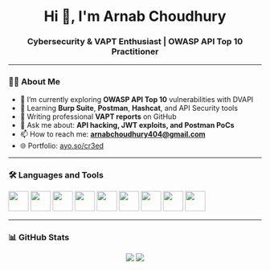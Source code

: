 <h1 align="center">Hi 👋, I'm Arnab Choudhury</h1>
<h3 align="center">Cybersecurity & VAPT Enthusiast | OWASP API Top 10 Practitioner</h3>

---

### 👨‍💻 About Me

- 🔭 I’m currently exploring **OWASP API Top 10** vulnerabilities with DVAPI
- 🧠 Learning **Burp Suite**, **Postman**, **Hashcat**, and API Security tools
- 📝 Writing professional **VAPT reports** on GitHub
- 💬 Ask me about: **API hacking, JWT exploits, and Postman PoCs**
- 📫 How to reach me: **arnabchoudhury404@gmail.com**
- 🌐 Portfolio: [ayo.so/cr3ed](https://ayo.so/cr3ed)

---

### 🛠️ Languages and Tools

<p align="left">
  <img src="https://cdn.jsdelivr.net/gh/devicons/devicon/icons/javascript/javascript-original.svg" width="40" />
  <img src="https://cdn.jsdelivr.net/gh/devicons/devicon/icons/python/python-original.svg" width="40" />
  <img src="https://cdn.jsdelivr.net/gh/devicons/devicon/icons/java/java-original.svg" width="40" />
  <img src="https://www.vectorlogo.zone/logos/postman/postman-icon.svg" width="40" />
  <img src="https://www.vectorlogo.zone/logos/getpostman/getpostman-icon.svg" width="40" />
  <img src="https://seeklogo.com/images/B/burp-suite-logo-B5E6C7D678-seeklogo.com.png" width="40" />
  <img src="https://upload.wikimedia.org/wikipedia/commons/0/0f/Gnu-bash-logo.svg" width="40" />
  <img src="https://upload.wikimedia.org/wikipedia/commons/a/a7/React-icon.svg" width="40" />
  <img src="https://upload.wikimedia.org/wikipedia/commons/3/3f/Git_icon.svg" width="40" />
</p>

---

### 📊 GitHub Stats

<p align="center">
  <img src="https://github-readme-stats.vercel.app/api?username=arnabchoudhury404&show_icons=true&theme=tokyonight" />
  <img src="https://github-readme-stats.vercel.app/api/top-langs/?username=arnabchoudhury404&layout=compact&theme=tokyonight" />
</p>

<!--
**arnabchoudhury404/arnabchoudhury404** is a ✨ _special_ ✨ repository because its `README.md` (this file) appears on your GitHub profile.

Here are some ideas to get you started:

- 🔭 I’m currently working on ...
- 🌱 I’m currently learning ...
- 👯 I’m looking to collaborate on ...
- 🤔 I’m looking for help with ...
- 💬 Ask me about ...
- 📫 How to reach me: ...
- 😄 Pronouns: ...
- ⚡ Fun fact: ...
-->
